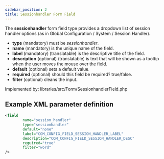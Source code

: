 ```yaml
---
sidebar_position: 2
title: Sessionhandler Form Field
---
```


The **sessionhandler** form field type provides a dropdown list of session handler options (as in Global Configuration / System / Session Handler).

- **type** (mandatory) must be *sessionhandler*.
- **name** (mandatory) is the unique name of the field.
- **label** (mandatory) (translatable) is the descriptive title of the field.
- **description** (optional) (translatable) is text that will be shown as a tooltip when the user moves the mouse over the field.
- **default** (optional) sets a default value.
- **required** (optional) should this field be required? true/false.
- **filter** (optional) cleans the input.

Implemented by: libraries/src/Form/SessionhandlerField.php

## Example XML parameter definition

```xml
<field
        name="session_handler" 
        type="sessionhandler"
        default="none"
        label="COM_CONFIG_FIELD_SESSION_HANDLER_LABEL"
        description="COM_CONFIG_FIELD_SESSION_HANDLER_DESC"
        required="true"
        filter="word"
/>
```
